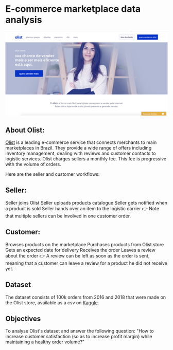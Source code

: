 # E-commerce marketplace data analysis

![](/olist_frontend.png)

## About Olist:
[Olist](https://olist.com/) is a leading e-commerce service that connects merchants to main marketplaces in Brazil. They provide a wide range of offers including inventory management, dealing with reviews and customer contacts to logistic services. Olist charges sellers a monthly fee. This fee is progressive with the volume of orders.

Here are the seller and customer workflows:

## Seller:
Seller joins Olist
Seller uploads products catalogue
Seller gets notified when a product is sold
Seller hands over an item to the logistic carrier
👉 Note that multiple sellers can be involved in one customer order.

## Customer:
Browses products on the marketplace
Purchases products from Olist.store
Gets an expected date for delivery
Receives the order
Leaves a review about the order
👉 A review can be left as soon as the order is sent, meaning that a customer can leave a review for a product he did not receive yet.

## Dataset
The dataset consists of 100k orders from 2016 and 2018 that were made on the Olist store, available as a csv on [Kaggle](https://www.kaggle.com/olistbr/brazilian-ecommerce).

## Objectives
To analyse Olist's dataset and answer the following question:
"How to increase customer satisfaction (so as to increase profit margin) while maintaining a healthy order volume?"
